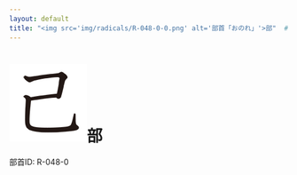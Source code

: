```yaml
---
layout: default
title: "<img src='img/radicals/R-048-0-0.png' alt='部首「おのれ」'>部"  # glyphをタイトルに使用
---
```


# <img src='img/radicals/R-048-0-0.png' alt='部首「おのれ」'>部
部首ID: R-048-0
